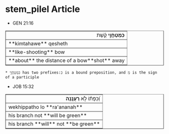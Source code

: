 # stem_pilel Article

* GEN 21:16
<table border="1" class="docutils">
<colgroup>
<col width="100%" />
</colgroup>
<tbody valign="top">
<tr class="row-odd" align="right"><td><b>כִּמְטַחֲוֵ֣י</b> קֶ֔שֶׁת</td>
</tr>
<tr class="row-even"><td>**kimtahawe** qesheth</td>
</tr>
<tr class="row-odd"><td>**like-shooting** bow</td>
</tr>
<tr class="row-even"><td>**about** the distance of a bow**shot** away</td>
</tr>
</tbody>
</table>

    * כִּמְטַחֲוֵ֣י has two prefixes:כִּ is a bound preposition, and מְ is the sign of a participle 

* JOB 15:32
<table border="1" class="docutils">
<colgroup>
<col width="100%" />
</colgroup>
<tbody valign="top">
<tr class="row-odd" align="right"><td>וְ֝כִפָּת֗וֹ לֹ֣א <b>רַעֲנָֽנָה</b></td>
</tr>
<tr class="row-even"><td>wekhippatho lo **ra'ananah**</td>
</tr>
<tr class="row-odd"><td>his branch not **will be green**</td>
</tr>
<tr class="row-even"><td>his branch **will** not **be green**</td>
</tr>
</tbody>
</table>